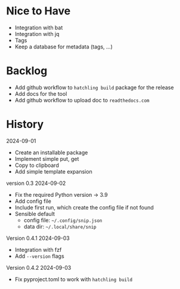 # Nice to Have
- Integration with bat
- Integration with jq
- Tags
- Keep a database for metadata (tags, ...)

# Backlog
- Add github workflow to `hatchling build` package for the release
- Add docs for the tool
- Add github workflow to upload doc to `readthedocs.com`

# History

2024-09-01

- Create an installable package
- Implement simple put, get
- Copy to clipboard
- Add simple template expansion

version 0.3 2024-09-02

- Fix the required Python version -> 3.9
- Add config file
- Include first run, which create the config file if not found
- Sensible default
    - config file: `~/.config/snip.json`
    - data dir: `~/.local/share/snip`

Version 0.4.1 2024-09-03
- Integration with fzf
- Add `--version` flags

Version 0.4.2 2024-09-03
- Fix pyproject.toml to work with `hatchling build`
